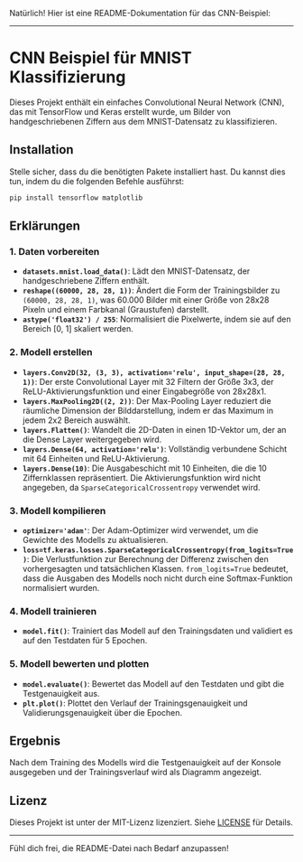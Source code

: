 Natürlich! Hier ist eine README-Dokumentation für das CNN-Beispiel:

---

# CNN Beispiel für MNIST Klassifizierung

Dieses Projekt enthält ein einfaches Convolutional Neural Network (CNN), das mit TensorFlow und Keras erstellt wurde, um Bilder von handgeschriebenen Ziffern aus dem MNIST-Datensatz zu klassifizieren. 

## Installation

Stelle sicher, dass du die benötigten Pakete installiert hast. Du kannst dies tun, indem du die folgenden Befehle ausführst:

```bash
pip install tensorflow matplotlib
```
## Erklärungen

### 1. Daten vorbereiten

- **`datasets.mnist.load_data()`**: Lädt den MNIST-Datensatz, der handgeschriebene Ziffern enthält.
- **`reshape((60000, 28, 28, 1))`**: Ändert die Form der Trainingsbilder zu `(60000, 28, 28, 1)`, was 60.000 Bilder mit einer Größe von 28x28 Pixeln und einem Farbkanal (Graustufen) darstellt.
- **`astype('float32') / 255`**: Normalisiert die Pixelwerte, indem sie auf den Bereich [0, 1] skaliert werden.

### 2. Modell erstellen

- **`layers.Conv2D(32, (3, 3), activation='relu', input_shape=(28, 28, 1))`**: Der erste Convolutional Layer mit 32 Filtern der Größe 3x3, der ReLU-Aktivierungsfunktion und einer Eingabegröße von 28x28x1.
- **`layers.MaxPooling2D((2, 2))`**: Der Max-Pooling Layer reduziert die räumliche Dimension der Bilddarstellung, indem er das Maximum in jedem 2x2 Bereich auswählt.
- **`layers.Flatten()`**: Wandelt die 2D-Daten in einen 1D-Vektor um, der an die Dense Layer weitergegeben wird.
- **`layers.Dense(64, activation='relu')`**: Vollständig verbundene Schicht mit 64 Einheiten und ReLU-Aktivierung.
- **`layers.Dense(10)`**: Die Ausgabeschicht mit 10 Einheiten, die die 10 Ziffernklassen repräsentiert. Die Aktivierungsfunktion wird nicht angegeben, da `SparseCategoricalCrossentropy` verwendet wird.

### 3. Modell kompilieren

- **`optimizer='adam'`**: Der Adam-Optimizer wird verwendet, um die Gewichte des Modells zu aktualisieren.
- **`loss=tf.keras.losses.SparseCategoricalCrossentropy(from_logits=True)`**: Die Verlustfunktion zur Berechnung der Differenz zwischen den vorhergesagten und tatsächlichen Klassen. `from_logits=True` bedeutet, dass die Ausgaben des Modells noch nicht durch eine Softmax-Funktion normalisiert wurden.

### 4. Modell trainieren

- **`model.fit()`**: Trainiert das Modell auf den Trainingsdaten und validiert es auf den Testdaten für 5 Epochen.

### 5. Modell bewerten und plotten

- **`model.evaluate()`**: Bewertet das Modell auf den Testdaten und gibt die Testgenauigkeit aus.
- **`plt.plot()`**: Plottet den Verlauf der Trainingsgenauigkeit und Validierungsgenauigkeit über die Epochen.

## Ergebnis

Nach dem Training des Modells wird die Testgenauigkeit auf der Konsole ausgegeben und der Trainingsverlauf wird als Diagramm angezeigt.

## Lizenz

Dieses Projekt ist unter der MIT-Lizenz lizenziert. Siehe [LICENSE](LICENSE) für Details.

---

Fühl dich frei, die README-Datei nach Bedarf anzupassen!
